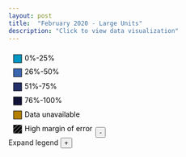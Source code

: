 ```yaml
---
layout: post
title:  "February 2020 - Large Units"
description: "Click to view data visualization"
---
```

<main id="map" class="map"></main>
<aside class="legend__wrapper legend__wrapper--datacommon">
  <svg height='170' width='168' class='legend'>
    <rect x='10' y='11' width='16' height='16' style='fill:#0097c4; stroke: black; stroke-width: 1px;'></rect>
    <text x='32' y='23' class='legend__entry legend__entry--datacommon'>0%-25%</text>
    <rect x='10' y='39' width='16' height='16' style='fill:#3b66b0; stroke: black; stroke-width: 1px;'></rect>
    <text x='32' y='50' class='legend__entry legend__entry--datacommon'>26%-50%</text>
    <rect x='10' y='67' width='16' height='16' style='fill:#233069; stroke: black; stroke-width: 1px;'></rect>
    <text x='32' y='79' class='legend__entry legend__entry--datacommon'>51%-75%</text>
    <rect x='10' y='95' width='16' height='16' style='fill:#111436; stroke: black; stroke-width: 1px;'></rect>
    <text x='32' y='107' class='legend__entry legend__entry--datacommon'>76%-100%</text>
    <rect x='10' y='123' width='16' height='16' style='fill:#B57F00; stroke: black; stroke-width: 1px;'></rect>
    <text x='32' y='135' class='legend__entry legend__entry--datacommon'>Data unavailable</text>
    <rect x='10' y='151' width='16' height='16' style='fill:black; stroke: black; stroke-width: 1px;'></rect>
    <line x1='10' y1='159' x2='18' y2='151' style='stroke: #CFCECC;'></line>
    <line x1='10' y1='167' x2='26' y2='151' style='stroke: #CFCECC;'></line>
    <line x1='18' y1='167' x2='26' y2='159' style='stroke: #CFCECC;'></line>
    <text x='32' y='163' class='legend__entry legend__entry--datacommon'>High margin of error</text>
  </svg>
  <button type="button" class="button__collapsible button__collapsible--minus">-</button>
  <div>
    <label for="button__collapsible--plus" class="maximize-instructions legend__entry legend__entry--datacommon">Expand legend</label>
    <button type="button" class="button__collapsible button__collapsible--plus">+</button>
  </div>
</aside>

<script src="{{'assets/javascripts/large-units-map.js' | absolute_url }}" type="module"></script>